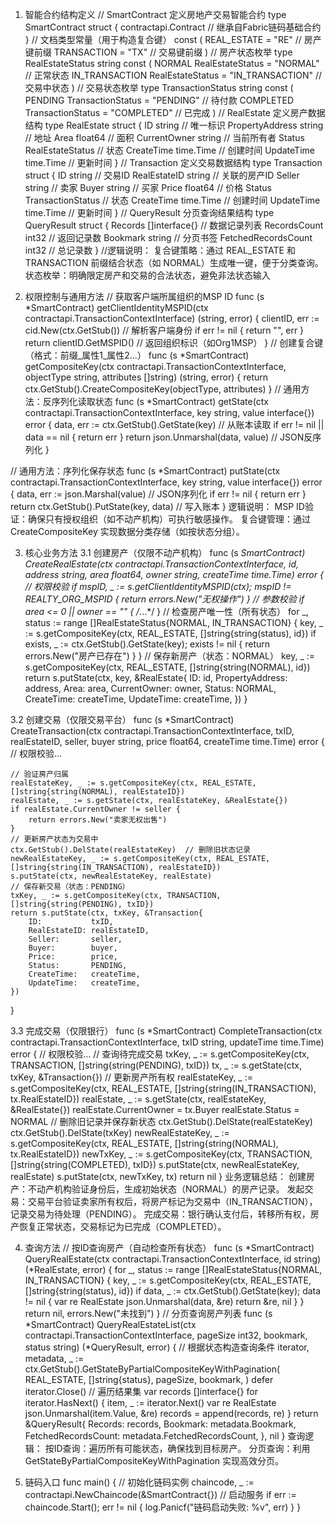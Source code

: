 1. 智能合约结构定义
   // SmartContract 定义房地产交易智能合约
type SmartContract struct {
    contractapi.Contract  // 继承自Fabric链码基础合约
}
// 文档类型常量（用于构造复合键）
const (
    REAL_ESTATE = "RE"  // 房产键前缀
    TRANSACTION = "TX"  // 交易键前缀
)
// 房产状态枚举
type RealEstateStatus string
const (
    NORMAL         RealEstateStatus = "NORMAL"         // 正常状态
    IN_TRANSACTION RealEstateStatus = "IN_TRANSACTION" // 交易中状态
)
// 交易状态枚举
type TransactionStatus string
const (
    PENDING   TransactionStatus = "PENDING"   // 待付款
    COMPLETED TransactionStatus = "COMPLETED" // 已完成
)
// RealEstate 定义房产数据结构
type RealEstate struct {
    ID              string           // 唯一标识
    PropertyAddress string           // 地址
    Area            float64          // 面积
    CurrentOwner    string           // 当前所有者
    Status          RealEstateStatus // 状态
    CreateTime      time.Time        // 创建时间
    UpdateTime      time.Time        // 更新时间
}
// Transaction 定义交易数据结构
type Transaction struct {
    ID           string            // 交易ID
    RealEstateID string            // 关联的房产ID
    Seller       string            // 卖家
    Buyer        string            // 买家
    Price        float64           // 价格
    Status       TransactionStatus // 状态
    CreateTime   time.Time         // 创建时间
    UpdateTime   time.Time         // 更新时间
}
// QueryResult 分页查询结果结构
type QueryResult struct {
    Records             []interface{} // 数据记录列表
    RecordsCount        int32         // 返回记录数
    Bookmark            string        // 分页书签
    FetchedRecordsCount int32         // 总记录数
}
//逻辑说明：
   复合键策略：通过 REAL_ESTATE 和 TRANSACTION 前缀结合状态（如 NORMAL）生成唯一键，便于分类查询。
   状态枚举：明确限定房产和交易的合法状态，避免非法状态输入

   
2. 权限控制与通用方法
// 获取客户端所属组织的MSP ID
func (s *SmartContract) getClientIdentityMSPID(ctx contractapi.TransactionContextInterface) (string, error) {
    clientID, err := cid.New(ctx.GetStub())  // 解析客户端身份
    if err != nil {
        return "", err
    }
    return clientID.GetMSPID()  // 返回组织标识（如Org1MSP）
}
// 创建复合键（格式：前缀_属性1_属性2...）
func (s *SmartContract) getCompositeKey(ctx contractapi.TransactionContextInterface, objectType string, attributes []string) (string, error) {
    return ctx.GetStub().CreateCompositeKey(objectType, attributes)
}
// 通用方法：反序列化读取状态
func (s *SmartContract) getState(ctx contractapi.TransactionContextInterface, key string, value interface{}) error {
    data, err := ctx.GetStub().GetState(key)  // 从账本读取
    if err != nil || data == nil {
        return err
    }
    return json.Unmarshal(data, value)  // JSON反序列化
}

// 通用方法：序列化保存状态
func (s *SmartContract) putState(ctx contractapi.TransactionContextInterface, key string, value interface{}) error {
    data, err := json.Marshal(value)  // JSON序列化
    if err != nil {
        return err
    }
    return ctx.GetStub().PutState(key, data)  // 写入账本
}
  逻辑说明：
    MSP ID验证：确保只有授权组织（如不动产机构）可执行敏感操作。
    复合键管理：通过 CreateCompositeKey 实现数据分类存储（如按状态分组）。

    
3. 核心业务方法
 3.1 创建房产（仅限不动产机构）
  func (s *SmartContract) CreateRealEstate(ctx contractapi.TransactionContextInterface, id, address string, area float64, owner string, createTime time.Time) error {
    // 权限校验
    if mspID, _ := s.getClientIdentityMSPID(ctx); mspID != REALTY_ORG_MSPID {
        return errors.New("无权操作")
    }
    // 参数校验
    if area <= 0 || owner == "" { /*...*/ }
    // 检查房产唯一性（所有状态）
    for _, status := range []RealEstateStatus{NORMAL, IN_TRANSACTION} {
        key, _ := s.getCompositeKey(ctx, REAL_ESTATE, []string{string(status), id})
        if exists, _ := ctx.GetStub().GetState(key); exists != nil {
            return errors.New("房产已存在")
        }
    }
    // 保存新房产（状态：NORMAL）
    key, _ := s.getCompositeKey(ctx, REAL_ESTATE, []string{string(NORMAL), id})
    return s.putState(ctx, key, &RealEstate{
        ID:              id,
        PropertyAddress: address,
        Area:            area,
        CurrentOwner:    owner,
        Status:          NORMAL,
        CreateTime:      createTime,
        UpdateTime:      createTime,
    })
}

3.2 创建交易（仅限交易平台）
func (s *SmartContract) CreateTransaction(ctx contractapi.TransactionContextInterface, txID, realEstateID, seller, buyer string, price float64, createTime time.Time) error {
    // 权限校验...
    
    // 验证房产归属
    realEstateKey, _ := s.getCompositeKey(ctx, REAL_ESTATE, []string{string(NORMAL), realEstateID})
    realEstate, _ := s.getState(ctx, realEstateKey, &RealEstate{})
    if realEstate.CurrentOwner != seller {
        return errors.New("卖家无权出售")
    }
    // 更新房产状态为交易中
    ctx.GetStub().DelState(realEstateKey)  // 删除旧状态记录
    newRealEstateKey, _ := s.getCompositeKey(ctx, REAL_ESTATE, []string{string(IN_TRANSACTION), realEstateID})
    s.putState(ctx, newRealEstateKey, realEstate)
    // 保存新交易（状态：PENDING）
    txKey, _ := s.getCompositeKey(ctx, TRANSACTION, []string{string(PENDING), txID})
    return s.putState(ctx, txKey, &Transaction{
        ID:           txID,
        RealEstateID: realEstateID,
        Seller:       seller,
        Buyer:        buyer,
        Price:        price,
        Status:       PENDING,
        CreateTime:   createTime,
        UpdateTime:   createTime,
    })
}

3.3 完成交易（仅限银行）
func (s *SmartContract) CompleteTransaction(ctx contractapi.TransactionContextInterface, txID string, updateTime time.Time) error {
    // 权限校验...
    // 查询待完成交易
    txKey, _ := s.getCompositeKey(ctx, TRANSACTION, []string{string(PENDING), txID})
    tx, _ := s.getState(ctx, txKey, &Transaction{})
    // 更新房产所有权
    realEstateKey, _ := s.getCompositeKey(ctx, REAL_ESTATE, []string{string(IN_TRANSACTION), tx.RealEstateID})
    realEstate, _ := s.getState(ctx, realEstateKey, &RealEstate{})
    realEstate.CurrentOwner = tx.Buyer
    realEstate.Status = NORMAL
    // 删除旧记录并保存新状态
    ctx.GetStub().DelState(realEstateKey)
    ctx.GetStub().DelState(txKey)
    newRealEstateKey, _ := s.getCompositeKey(ctx, REAL_ESTATE, []string{string(NORMAL), tx.RealEstateID})
    newTxKey, _ := s.getCompositeKey(ctx, TRANSACTION, []string{string(COMPLETED), txID})
    s.putState(ctx, newRealEstateKey, realEstate)
    s.putState(ctx, newTxKey, tx)
    return nil
}
业务逻辑总结：
   创建房产：不动产机构验证身份后，生成初始状态（NORMAL）的房产记录。
   发起交易：交易平台验证卖家所有权后，将房产标记为交易中（IN_TRANSACTION），记录交易为待处理（PENDING）。
   完成交易：银行确认支付后，转移所有权，房产恢复正常状态，交易标记为已完成（COMPLETED）。

   
4. 查询方法
// 按ID查询房产（自动检查所有状态）
func (s *SmartContract) QueryRealEstate(ctx contractapi.TransactionContextInterface, id string) (*RealEstate, error) {
    for _, status := range []RealEstateStatus{NORMAL, IN_TRANSACTION} {
        key, _ := s.getCompositeKey(ctx, REAL_ESTATE, []string{string(status), id})
        if data, _ := ctx.GetStub().GetState(key); data != nil {
            var re RealEstate
            json.Unmarshal(data, &re)
            return &re, nil
        }
    }
    return nil, errors.New("未找到")
}
// 分页查询房产列表
func (s *SmartContract) QueryRealEstateList(ctx contractapi.TransactionContextInterface, pageSize int32, bookmark, status string) (*QueryResult, error) {
    // 根据状态构造查询条件
    iterator, metadata, _ := ctx.GetStub().GetStateByPartialCompositeKeyWithPagination(
        REAL_ESTATE,
        []string{status},
        pageSize,
        bookmark,
    )
    defer iterator.Close()
    // 遍历结果集
    var records []interface{}
    for iterator.HasNext() {
        item, _ := iterator.Next()
        var re RealEstate
        json.Unmarshal(item.Value, &re)
        records = append(records, re)
    }
    return &QueryResult{
        Records:             records,
        Bookmark:            metadata.Bookmark,
        FetchedRecordsCount: metadata.FetchedRecordsCount,
    }, nil
}
查询逻辑：
   按ID查询：遍历所有可能状态，确保找到目标房产。
   分页查询：利用 GetStateByPartialCompositeKeyWithPagination 实现高效分页。

   
6. 链码入口
func main() {
    // 初始化链码实例
    chaincode, _ := contractapi.NewChaincode(&SmartContract{})
    // 启动服务
    if err := chaincode.Start(); err != nil {
        log.Panicf("链码启动失败: %v", err)
    }
}
